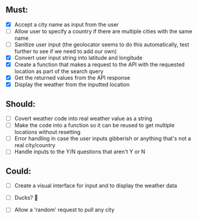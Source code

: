 ## Must:
- [x] Accept a city name as input from the user
- [ ] Allow user to specify a country if there are multiple cities with the same name
- [ ] Sanitize user input (the geolocator seems to do this automatically, test further to see if we need to add our own)
- [x] Convert user input string into latitude and longitude
- [x] Create a function that makes a request to the API with the requested location as part of the search query
- [x] Get the returned values from the API response
- [x] Display the weather from the inputted location

## Should:
- [ ] Covert weather code into real weather value as a string
- [ ] Make the code into a function so it can be reused to get multiple locations without resetting
- [ ] Error handling in case the user inputs gibberish or anything that's not a real city/country
- [ ] Handle inputs to the Y/N questions that aren't Y or N

## Could:
- [ ] Create a visual interface for input and to display the weather data
- [ ] Ducks? 🦆
- [ ] Allow a 'random' request to pull any city





